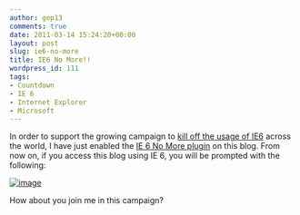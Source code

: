 ```yaml
---
author: gep13
comments: true
date: 2011-03-14 15:24:20+00:00
layout: post
slug: ie6-no-more
title: IE6 No More!!
wordpress_id: 111
tags:
- Countdown
- IE 6
- Internet Explorer
- Microsoft
---
```


In order to support the growing campaign to [kill off the usage of IE6](http://www.ie6countdown.com/) across the world, I have just enabled the [IE 6 No More plugin](http://wordpress.org/extend/plugins/ie6nomore/) on this blog. From now on, if you access this blog using IE 6, you will be prompted with the following:

 

[![image](http://www.gep13.co.uk/blog/wp-content/uploads/2011/03/image_thumb.png)](http://www.gep13.co.uk/blog/wp-content/uploads/2011/03/image.png)

 

How about you join me in this campaign?
